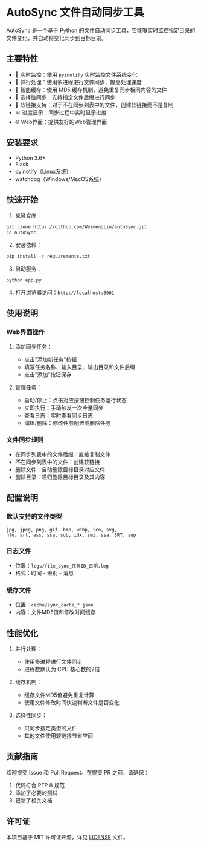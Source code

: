# AutoSync 文件自动同步工具

AutoSync 是一个基于 Python 的文件自动同步工具，它能够实时监控指定目录的文件变化，并自动将变化同步到目标目录。

## 主要特性

- 🔄 实时监控：使用 `pyinotify` 实时监控文件系统变化
- 🚀 并行处理：使用多进程进行文件同步，提高处理速度
- 💾 智能缓存：使用 MD5 缓存机制，避免重复同步相同内容的文件
- 🎯 选择性同步：支持指定文件后缀进行同步
- 🔗 软链接支持：对于不在同步列表中的文件，创建软链接而不是复制
- 📊 进度显示：同步过程中实时显示进度
- 🌐 Web界面：提供友好的Web管理界面

## 安装要求

- Python 3.6+
- Flask
- pyinotify（Linux系统）
- watchdog（Windows/MacOS系统）

## 快速开始

1. 克隆仓库：
```bash
git clone https://github.com/WeimengLiu/autoSync.git
cd autoSync
```

2. 安装依赖：
```bash
pip install -r requirements.txt
```

3. 启动服务：
```bash
python app.py
```

4. 打开浏览器访问：`http://localhost:5001`

## 使用说明

### Web界面操作

1. 添加同步任务：
   - 点击"添加新任务"按钮
   - 填写任务名称、输入目录、输出目录和文件后缀
   - 点击"添加"按钮保存

2. 管理任务：
   - 启动/停止：点击对应按钮控制任务运行状态
   - 立即执行：手动触发一次全量同步
   - 查看日志：实时查看同步日志
   - 编辑/删除：修改任务配置或删除任务

### 文件同步规则

- 在同步列表中的文件后缀：直接复制文件
- 不在同步列表中的文件：创建软链接
- 删除文件：自动删除目标目录对应文件
- 删除目录：递归删除目标目录及其内容

## 配置说明

### 默认支持的文件类型

```
jpg, jpeg, png, gif, bmp, webp, ico, svg,
nfo, srt, ass, ssa, sub, idx, smi, ssa, SRT, sup
```

### 日志文件

- 位置：`logs/file_sync_任务ID_日期.log`
- 格式：时间 - 级别 - 消息

### 缓存文件

- 位置：`cache/sync_cache_*.json`
- 内容：文件MD5值和修改时间缓存

## 性能优化

1. 并行处理：
   - 使用多进程进行文件同步
   - 进程数默认为 CPU 核心数的2倍

2. 缓存机制：
   - 缓存文件MD5值避免重复计算
   - 使用文件修改时间快速判断文件是否变化

3. 选择性同步：
   - 只同步指定类型的文件
   - 其他文件使用软链接节省空间

## 贡献指南

欢迎提交 Issue 和 Pull Request。在提交 PR 之前，请确保：

1. 代码符合 PEP 8 规范
2. 添加了必要的测试
3. 更新了相关文档

## 许可证

本项目基于 MIT 许可证开源，详见 [LICENSE](LICENSE) 文件。 